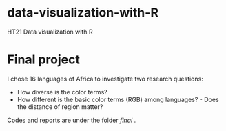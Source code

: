 # data-visualization-with-R
HT21 Data visualization with R 


# Final project

I chose 16 languages of Africa to investigate two research questions:

- How diverse is the color terms?
- How different is the basic color terms (RGB) among languages? - Does the distance of region matter?

Codes and reports are under the folder _final_ .
